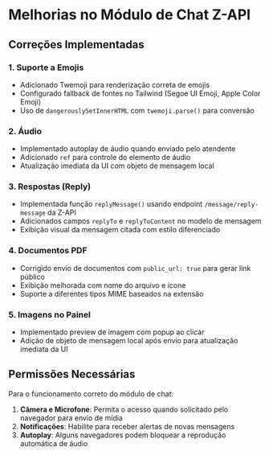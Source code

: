 # Melhorias no Módulo de Chat Z-API

## Correções Implementadas

### 1. Suporte a Emojis
- Adicionado Twemoji para renderização correta de emojis
- Configurado fallback de fontes no Tailwind (Segoe UI Emoji, Apple Color Emoji)
- Uso de `dangerouslySetInnerHTML` com `twemoji.parse()` para conversão

### 2. Áudio
- Implementado autoplay de áudio quando enviado pelo atendente
- Adicionado `ref` para controle do elemento de áudio
- Atualização imediata da UI com objeto de mensagem local

### 3. Respostas (Reply)
- Implementada função `replyMessage()` usando endpoint `/message/reply-message` da Z-API
- Adicionados campos `replyTo` e `replyToContent` no modelo de mensagem
- Exibição visual da mensagem citada com estilo diferenciado

### 4. Documentos PDF
- Corrigido envio de documentos com `public_url: true` para gerar link público
- Exibição melhorada com nome do arquivo e ícone
- Suporte a diferentes tipos MIME baseados na extensão

### 5. Imagens no Painel
- Implementado preview de imagem com popup ao clicar
- Adição de objeto de mensagem local após envio para atualização imediata da UI

## Permissões Necessárias

Para o funcionamento correto do módulo de chat:

1. **Câmera e Microfone**: Permita o acesso quando solicitado pelo navegador para envio de mídia
2. **Notificações**: Habilite para receber alertas de novas mensagens
3. **Autoplay**: Alguns navegadores podem bloquear a reprodução automática de áudio 